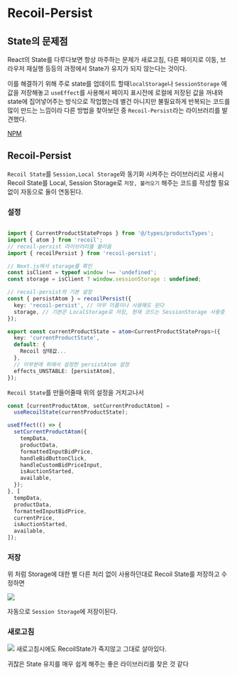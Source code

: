 # Recoil-Persist

## State의 문제점

React의 State를 다루다보면 항상 마주하는 문제가
새로고침, 다른 페이지로 이동, 브라우저 재실행 등등의 과정에서 State가 유지가 되지 않는다는 것이다.

이를 해결하기 위해 주로 state를 업데이트 할때`localStorage`나 `SessionStorage` 에 값을 저장해놓고 `useEffect`를 사용해서 페이지 표시전에 로컬에 저장된 값을 꺼내와 state에 집어넣어주는 방식으로 작업했는데 별건 아니지만 불필요하게 반복되는 코드를 많이 만드는 느낌이라 다른 방법을 찾아보던 중 `Recoil-Persist`라는 라이브러리를 발견했다.

[NPM](https://www.npmjs.com/package/recoil-persist)

## Recoil-Persist

`Recoil State`를 `Session,Local Storage`와 동기화 시켜주는 라이브러리로 사용시 Recoil State를 Local, Session Storage로 `저장, 불러오기` 해주는 코드를 작성할 필요없이 자동으로 둘이 연동된다.

### 설정

```typescript

import { CurrentProductStateProps } from '@/types/productsTypes';
import { atom } from 'recoil';
// recoil-persist 라이브러리를 불러옴
import { recoilPersist } from 'recoil-persist';

// Next.js에서 storage를 확인
const isClient = typeof window !== 'undefined';
const storage = isClient ? window.sessionStorage : undefined;

// recoil-persist의 기본 설정
const { persistAtom } = recoilPersist({
  key: 'recoil-persist', // 아무 이름이나 사용해도 된다
  storage, // 기본은 LocalStorage로 저장, 현재 코드는 SessionStorage 사용중
});

export const currentProductState = atom<CurrentProductStateProps>({
  key: 'currentProductState',
  default: {
    Recoil 상태값...
  },
  // 이부분에 위에서 설정한 persistAtom 설정
  effects_UNSTABLE: [persistAtom],
});
```

`Recoil State`를 만들어줄때 위의 설정을 거치고나서

```typescript
const [currentProductAtom, setCurrentProductAtom] =
  useRecoilState(currentProductState);

useEffect(() => {
  setCurrentProductAtom({
    tempData,
    productData,
    formattedInputBidPrice,
    handleBidButtonClick,
    handleCustomBidPriceInput,
    isAuctionStarted,
    available,
  });
}, [
  tempData,
  productData,
  formattedInputBidPrice,
  currentPrice,
  isAuctionStarted,
  available,
]);
```

### 저장

위 처럼 Storage에 대한 별 다른 처리 없이 사용하던대로 Recoil State를 저장하고 수정하면

![](https://velog.velcdn.com/images/strongorange/post/3a838a84-3903-4060-8ea7-727a02f4b71d/image.png)

자동으로 `Session Storage`에 저장이된다.

### 새로고침

![](https://velog.velcdn.com/images/strongorange/post/08a7690c-3844-4746-8484-e447e366a1e1/image.png)
새로고침시에도 RecoilState가 죽지않고 그대로 살아있다.

귀찮은 State 유지를 매우 쉽게 해주는 좋은 라이브러리를 찾은 것 같다
